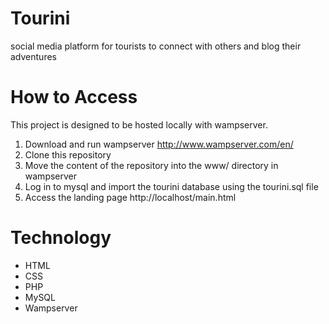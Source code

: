 # Tourini
social media platform for tourists to connect with others and blog their adventures

# How to Access
This project is designed to be hosted locally with wampserver.
1. Download and run wampserver http://www.wampserver.com/en/
2. Clone this repository
3. Move the content of the repository into the www/ directory in wampserver
4. Log in to mysql and import the tourini database using the tourini.sql file
5. Access the landing page http://localhost/main.html

# Technology
- HTML
- CSS
- PHP
- MySQL
- Wampserver
